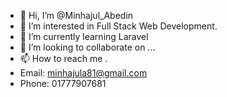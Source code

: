 - 👋 Hi, I’m @Minhajul_Abedin
- 👀 I’m interested in Full Stack Web Development.
- 🌱 I’m currently learning Laravel
- 💞️ I’m looking to collaborate on ...
- 📫 How to reach me .
- Email: minhajula81@gmail.com
- Phone: 01777907681

<!---
Minhajul99/Minhajul99 is a ✨ special ✨ repository because its `README.md` (this file) appears on your GitHub profile.
You can click the Preview link to take a look at your changes.
--->

